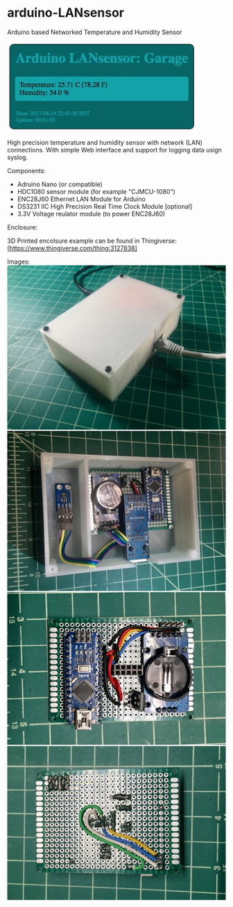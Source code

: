 # arduino-LANsensor
Arduino based Networked Temperature and Humidity Sensor 

![LANSensor UI](img/LANsensor-ui.jpg?raw=true "LANsensor UI")

High precision temperature and humidity sensor with network (LAN) connections. With simple Web interface
and support for logging data usign syslog.

Components:
- Adruino Nano (or compatible)
- HDC1080 sensor module (for example "CJMCU-1080")
- ENC28J60 Ethernet LAN Module for Arduino
- DS3231 IIC High Precision Real Time Clock Module [optional]
- 3.3V Voltage reulator module (to power ENC28J60)

Enclosure:

3D Printed encolsure example can be found in Thingiverse: [https://www.thingiverse.com/thing:3127838]

Images:
![Finished Unit](img/LANsensor-case.jpg?raw=true)
![Case Open](img/LANsensor-case-open.jpg?raw=true)
![Board Top](img/LANsensor-board-top.jpg?raw=true)
![Board Bottom](img/LANsensor-board-bottom.jpg?raw=true)
